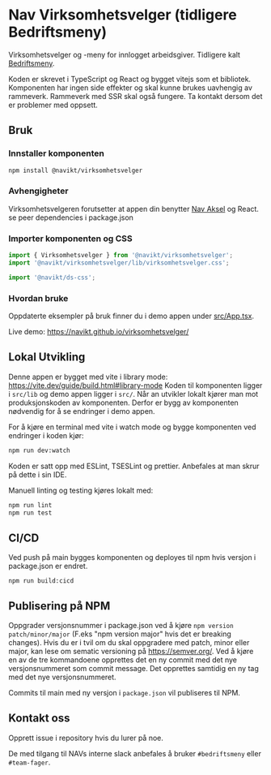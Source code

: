 # Nav Virksomhetsvelger (tidligere Bedriftsmeny)

Virksomhetsvelger og -meny for innlogget arbeidsgiver.
Tidligere kalt [Bedriftsmeny](https://github.com/navikt/bedriftsmeny).

Koden er skrevet i TypeScript og React og bygget vitejs som et bibliotek.  
Komponenten har ingen side effekter og skal kunne brukes uavhengig av rammeverk. 
Rammeverk med SSR skal også fungere. Ta kontakt dersom det er problemer med oppsett.

## Bruk

### Innstaller komponenten

```sh
npm install @navikt/virksomhetsvelger
```

### Avhengigheter

Virksomhetsvelgeren forutsetter at appen din benytter [Nav Aksel](https://aksel.nav.no/grunnleggende/introduksjon/kom-i-gang-med-kodepakkene) og React.
se peer dependencies i package.json

### Importer komponenten og CSS

```js
import { Virksomhetsvelger } from '@navikt/virksomhetsvelger';
import '@navikt/virksomhetsvelger/lib/virksomhetsvelger.css';

import '@navikt/ds-css';
```

### Hvordan bruke

Oppdaterte eksempler på bruk finner du i demo appen under [src/App.tsx](src/App.tsx).

Live demo: https://navikt.github.io/virksomhetsvelger/

## Lokal Utvikling

Denne appen er bygget med vite i library mode: https://vite.dev/guide/build.html#library-mode
Koden til komponenten ligger i `src/lib` og demo appen ligger i `src/`.
Når an utvikler lokalt kjører man mot produksjonskoden av komponenten.
Derfor er bygg av komponenten nødvendig for å se endringer i demo appen.

For å kjøre en terminal med vite i watch mode og bygge komponenten ved endringer i koden kjør:
```sh
npm run dev:watch
```

Koden er satt opp med ESLint, TSESLint og prettier. 
Anbefales at man skrur på dette i sin IDE.

Manuell linting og testing kjøres lokalt med:
```sh
npm run lint
npm run test 
```

## CI/CD

Ved push på main bygges komponenten og deployes til npm hvis versjon i package.json er endret.

```
npm run build:cicd
```

## Publisering på NPM


Oppgrader versjonsnummer i package.json ved å kjøre `npm version patch/minor/major` (F.eks
"npm version major" hvis det er breaking changes). Hvis du er i tvil om du skal oppgradere med patch, minor eller
major, kan lese om sematic versioning på https://semver.org/. Ved å kjøre en av de tre kommandoene opprettes det en ny
commit med det nye versjonsnummeret som commit message.
Det opprettes samtidig en ny tag med det nye versjonsnummeret.

Commits til main med ny versjon i `package.json` vil publiseres til NPM.

## Kontakt oss

Opprett issue i repository hvis du lurer på noe.

De med tilgang til NAVs interne slack anbefales å bruker `#bedriftsmeny` eller `#team-fager`.

